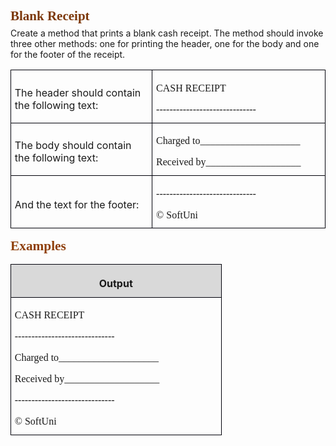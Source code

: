 <!DOCTYPE HTML PUBLIC "-//W3C//DTD HTML 4.0 Transitional//EN">
<HTML>
<HEAD>
	<META HTTP-EQUIV="CONTENT-TYPE" CONTENT="text/html; charset=utf-8">
	<STYLE TYPE="text/css">
		@page { margin-left: 0.51in; margin-right: 0.51in; margin-top: 0.39in; margin-bottom: 0.55in }
		P { margin-bottom: 0.08in; direction: ltr; widows: 2; orphans: 2 }
		H1 { margin-top: 0.14in; margin-bottom: 0.03in; direction: ltr; color: #642d08; page-break-inside: avoid; widows: 2; orphans: 2 }
		H1.western { font-family: "Calibri", serif; font-size: 20pt }
		H1.cjk { font-size: 20pt }
		H1.ctl { font-family: ; font-size: 16pt; font-weight: normal }
		H2 { margin-top: 0.14in; margin-bottom: 0.03in; direction: ltr; color: #7c380a; page-break-inside: avoid; widows: 2; orphans: 2 }
		H2.western { font-family: "Calibri", serif; so-language: bg-BG }
		H2.cjk { font-family: "Arial" }
		H2.ctl { font-family: ; font-weight: normal }
		H3 { margin-top: 0.08in; margin-bottom: 0.03in; direction: ltr; color: #8f400b; page-break-inside: avoid; widows: 2; orphans: 2 }
		H3.western { font-family: "Calibri", serif; font-size: 16pt }
		H3.cjk { font-family: "Arial"; font-size: 16pt }
		H3.ctl { font-family: ; font-size: 16pt; font-weight: normal }
		A:link { color: #0000ff; so-language: zxx }
	</STYLE>
</HEAD>
<BODY LANG="en-US" LINK="#0000ff" DIR="LTR">
<H2 LANG="bg-BG" CLASS="western"><SPAN LANG="en-US">Blank
	Receipt</SPAN></H2>
<P STYLE="margin-top: 0.06in">Create a method that prints a blank
cash receipt. The method should invoke three other methods: one for
printing the header, one for the body and one for the footer of the
receipt. 
</P>
<TABLE WIDTH=680 CELLPADDING=4 CELLSPACING=0>
	<COL WIDTH=331>
	<COL WIDTH=331>
	<TR>
		<TD WIDTH=331 STYLE="border: 1px solid #00000a; padding-top: 0.04in; padding-bottom: 0.04in; padding-left: 0.06in; padding-right: 0.06in">
			<P>The header should contain the following text:</P>
		</TD>
		<TD WIDTH=331 VALIGN=TOP STYLE="border: 1px solid #00000a; padding-top: 0.04in; padding-bottom: 0.04in; padding-left: 0.06in; padding-right: 0.06in">
			<P STYLE="margin-bottom: 0in"><FONT FACE="Consolas, serif">CASH
			RECEIPT</FONT></P>
			<P><FONT FACE="Consolas, serif">------------------------------</FONT></P>
		</TD>
	</TR>
	<TR>
		<TD WIDTH=331 STYLE="border: 1px solid #00000a; padding-top: 0.04in; padding-bottom: 0.04in; padding-left: 0.06in; padding-right: 0.06in">
			<P>The body should contain the following text:</P>
		</TD>
		<TD WIDTH=331 VALIGN=TOP STYLE="border: 1px solid #00000a; padding-top: 0.04in; padding-bottom: 0.04in; padding-left: 0.06in; padding-right: 0.06in">
			<P STYLE="margin-bottom: 0in"><FONT FACE="Consolas, serif">Charged
			to____________________</FONT></P>
			<P><FONT FACE="Consolas, serif">Received by___________________</FONT></P>
		</TD>
	</TR>
	<TR>
		<TD WIDTH=331 STYLE="border: 1px solid #00000a; padding-top: 0.04in; padding-bottom: 0.04in; padding-left: 0.06in; padding-right: 0.06in">
			<P>And the text for the footer:</P>
		</TD>
		<TD WIDTH=331 VALIGN=TOP STYLE="border: 1px solid #00000a; padding-top: 0.04in; padding-bottom: 0.04in; padding-left: 0.06in; padding-right: 0.06in">
			<P STYLE="margin-bottom: 0in"><FONT FACE="Consolas, serif">------------------------------</FONT></P>
			<P><FONT FACE="Consolas, serif">© SoftUni</FONT></P>
		</TD>
	</TR>
</TABLE>
<H3 CLASS="western">Examples</H3>
<TABLE WIDTH=334 CELLPADDING=4 CELLSPACING=0>
	<COL WIDTH=324>
	<TR>
		<TD WIDTH=324 VALIGN=TOP BGCOLOR="#d9d9d9" STYLE="border: 1px solid #00000a; padding-top: 0.04in; padding-bottom: 0.04in; padding-left: 0.06in; padding-right: 0.06in">
			<P ALIGN=CENTER><B>Output</B></P>
		</TD>
	</TR>
	<TR>
		<TD WIDTH=324 STYLE="border: 1px solid #00000a; padding-top: 0.04in; padding-bottom: 0.04in; padding-left: 0.06in; padding-right: 0.06in">
			<P STYLE="margin-bottom: 0in"><FONT FACE="Consolas, serif">CASH
			RECEIPT</FONT></P>
			<P STYLE="margin-bottom: 0in"><FONT FACE="Consolas, serif">------------------------------</FONT></P>
			<P STYLE="margin-bottom: 0in"><FONT FACE="Consolas, serif">Charged
			to____________________</FONT></P>
			<P STYLE="margin-bottom: 0in"><FONT FACE="Consolas, serif">Received
			by___________________</FONT></P>
			<P STYLE="margin-bottom: 0in"><FONT FACE="Consolas, serif">------------------------------</FONT></P>
			<P><FONT FACE="Consolas, serif">© SoftUni</FONT></P>
		</TD>
	</TR>
</TABLE>
</body>
</html>